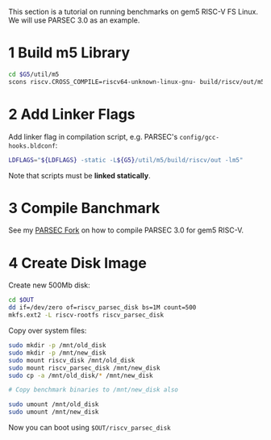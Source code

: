 This section is a tutorial on running benchmarks on gem5 RISC-V FS Linux. We will use PARSEC 3.0 as an example.

# 1 Build m5 Library
```bash
cd $G5/util/m5
scons riscv.CROSS_COMPILE=riscv64-unknown-linux-gnu- build/riscv/out/m5
```

# 2 Add Linker Flags
Add linker flag in compilation script, e.g. PARSEC's `config/gcc-hooks.bldconf`:
```bash
LDFLAGS="${LDFLAGS} -static -L${G5}/util/m5/build/riscv/out -lm5"
```

Note that scripts must be **linked statically**.

# 3 Compile Banchmark
See my [PARSEC Fork](https://github.com/ppeetteerrs/gem5-RISC-V-PARSEC) on how to compile PARSEC 3.0 for gem5 RISC-V.

# 4 Create Disk Image
Create new 500Mb disk:
```bash
cd $OUT
dd if=/dev/zero of=riscv_parsec_disk bs=1M count=500
mkfs.ext2 -L riscv-rootfs riscv_parsec_disk
```

Copy over system files:
```bash
sudo mkdir -p /mnt/old_disk
sudo mkdir -p /mnt/new_disk
sudo mount riscv_disk /mnt/old_disk
sudo mount riscv_parsec_disk /mnt/new_disk
sudo cp -a /mnt/old_disk/* /mnt/new_disk

# Copy benchmark binaries to /mnt/new_disk also

sudo umount /mnt/old_disk
sudo umount /mnt/new_disk
```

Now you can boot using `$OUT/riscv_parsec_disk`